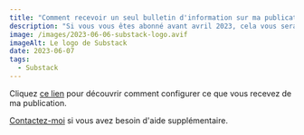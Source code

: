 ```yaml
---
title: "Comment recevoir un seul bulletin d'information sur ma publication"
description: "Si vous vous êtes abonné avant avril 2023, cela vous sera utile."
image: /images/2023-06-06-substack-logo.avif
imageAlt: Le logo de Substack
date: 2023-06-07
tags:
  - Substack
---
```


<!-- more -->

Cliquez [ce lien](../configurer-substack-avec-plusieurs-langues-en-2023/welcome-email.md#activez-la-ou-les-newsletters-dont-vous-avez-besoin) pour découvrir comment configurer ce que vous recevez de ma publication.

[Contactez-moi](../../../page/contactez-moi//README.md) si vous avez besoin d'aide supplémentaire.
